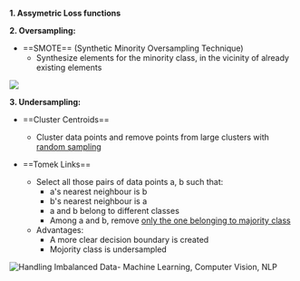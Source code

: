 **1. Assymetric Loss functions**

**2. Oversampling:**
- ==SMOTE== (Synthetic Minority Oversampling Technique)
	- Synthesize elements for the minority class, in the vicinity of already existing elements

![](https://miro.medium.com/max/918/0*UrGYcz_Ab-HTo4-B.png)

**3. Undersampling:**
- ==Cluster Centroids==
	- Cluster data points and remove points from large clusters with <u>random sampling</u>

- ==Tomek Links==
	- Select all those pairs of data points a, b such that:
		- a's nearest neighbour is b
		- b's nearest neighbour is a
		- a and b belong to different classes
		- Among a and b, remove <u>only the one belonging to majority class</u>
	- Advantages:
		- A more clear decision boundary is created
		- Mojority class is undersampled

![Handling Imbalanced Data- Machine Learning, Computer Vision, NLP](https://editor.analyticsvidhya.com/uploads/85598tomek.png)